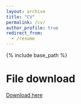 ```yaml
---
layout: archive
title: "CV"
permalink: /cv/
author_profile: true
redirect_from:
  - /resume
---
```


{% include base_path %}

File download
======
[Download here](http://addison-yuan.github.io/files/CV_YUAN_MENGXU.pdf)

